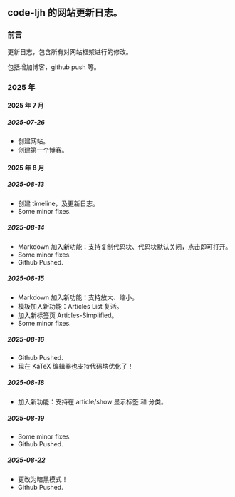 ## code-ljh 的网站更新日志。

### 前言

更新日志，包含所有对网站框架进行的修改。

包括增加博客，github push 等。

### 2025 年

#### 2025 年 7 月

##### 2025-07-26

- 创建网站。
- 创建第一个[博客](/articles/show.html?hello-world)。

#### 2025 年 8 月

##### 2025-08-13

- 创建 timeline，及更新日志。
- Some minor fixes.

##### 2025-08-14

- Markdown 加入新功能：支持复制代码块、代码块默认关闭，点击即可打开。
- Some minor fixes.
- Github Pushed.

##### 2025-08-15

- Markdown 加入新功能：支持放大、缩小。
- 模板加入新功能：Articles List 复活。
- 加入新标签页 Articles-Simplified。
- Some minor fixes.

##### 2025-08-16

- Github Pushed. 
- 现在 KaTeX 编辑器也支持代码块优化了！

##### 2025-08-18

- 加入新功能：支持在 article/show 显示标签 和 分类。

##### 2025-08-19

- Some minor fixes.
- Github Pushed.

##### 2025-08-22

- 更改为暗黑模式！
- Github Pushed.